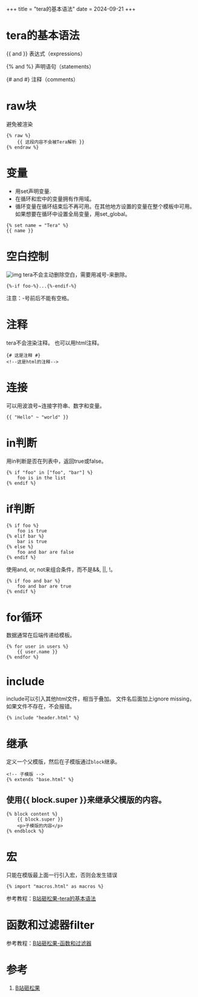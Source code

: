 +++
title = "tera的基本语法"
date = 2024-09-21
+++

# tera的基本语法
{{ and }} 表达式（expressions） 

{% and %} 声明语句（statements）

{# and #} 注释（comments）

# raw块
避免被渲染
```tera
{% raw %}
    {{ 这段内容不会被Tera解析 }}
{% endraw %}
```

# 变量
- 用set声明变量.
- 在循环和宏中的变量拥有作用域。
- 循环变量在循环结束后不再可用。在其他地方设置的变量在整个模板中可用。如果想要在循环中设置全局变量，用set_global。
```tera
{% set name = "Tera" %}
{{ name }}
```

# 空白控制
![img](https://pic.linxz.online/20240921151241.png)
tera不会主动删除空白，需要用减号-来删除。
```tera
{%-if foo-%}...{%-endif-%}
```
注意：-号前后不能有空格。

# 注释
tera不会渲染注释。
也可以用html注释。
```tera
{# 这是注释 #}
<!--这是html的注释-->
```

# 连接
可以用波浪号~连接字符串、数字和变量。
```tera
{{ "Hello" ~ "world" }}
```

# in判断
用in判断是否在列表中，返回true或false。
```tera
{% if "foo" in ["foo", "bar"] %}
    foo is in the list
{% endif %}
```

# if判断
```tera
{% if foo %}
    foo is true
{% elif bar %}
    bar is true
{% else %}
    foo and bar are false
{% endif %}
```
使用and, or, not来组合条件，而不是&&, ||, !。
```tera
{% if foo and bar %}
    foo and bar are true
{% endif %}
```

# for循环
数据通常在后端传递给模板。
```tera
{% for user in users %}
    {{ user.name }}
{% endfor %}
```

# include
include可以引入其他html文件，相当于叠加。
文件名后面加上ignore missing，如果文件不存在，不会报错。
```tera
{% include "header.html" %}
```

# 继承
定义一个父模版，然后在子模版通过`block`继承。
```tera
<!-- 子模版 -->
{% extends "base.html" %}
```

## 使用{{ block.super }}来继承父模版的内容。
```tera
{% block content %}
    {{ block.super }}
    <p>子模版的内容</p>
{% endblock %}
```

# 宏
只能在模版最上面一行引入宏，否则会发生错误
```tera
{% import "macros.html" as macros %}
```
参考教程：[B站砸松果-tera的基本语法](https://www.bilibili.com/video/BV1EM41117ap/?spm_id_from=333.788&vd_source=52e547e5d9000389c9906e8cf67193c7)


# 函数和过滤器filter
参考教程：[B站砸松果-函数和过滤器](https://www.bilibili.com/video/BV1hg411J7Pn/?p=4&spm_id_from=pageDriver)

# 参考
1. [B站砸松果](https://www.bilibili.com/video/BV1EK41167FZ/?p=2&spm_id_from=pageDriver)